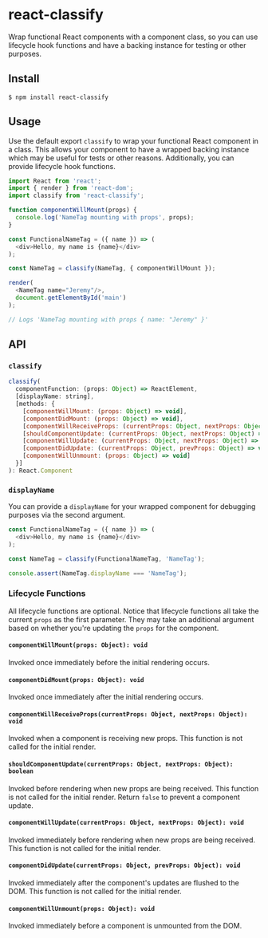 # react-classify

Wrap functional React components with a component class, so you can use
lifecycle hook functions and have a backing instance for testing or other
purposes.

## Install

    $ npm install react-classify

## Usage

Use the default export `classify` to wrap your functional React component in a
class. This allows your component to have a wrapped backing instance which may
be useful for tests or other reasons. Additionally, you can provide lifecycle
hook functions.

```js
import React from 'react';
import { render } from 'react-dom';
import classify from 'react-classify';

function componentWillMount(props) {
  console.log('NameTag mounting with props', props);
}

const FunctionalNameTag = ({ name }) => (
  <div>Hello, my name is {name}</div>
);

const NameTag = classify(NameTag, { componentWillMount });

render(
  <NameTag name="Jeremy"/>,
  document.getElementById('main')
);

// Logs 'NameTag mounting with props { name: "Jeremy" }'
```

## API

### `classify`

```js
classify(
  componentFunction: (props: Object) => ReactElement,
  [displayName: string],
  [methods: {
    [componentWillMount: (props: Object) => void],
    [componentDidMount: (props: Object) => void],
    [componentWillReceiveProps: (currentProps: Object, nextProps: Object) => void],
    [shouldComponentUpdate: (currentProps: Object, nextProps: Object) => boolean],
    [componentWillUpdate: (currentProps: Object, nextProps: Object) => void],
    [componentDidUpdate: (currentProps: Object, prevProps: Object) => void],
    [componentWillUnmount: (props: Object) => void]
  }]
): React.Component
```

### `displayName`

You can provide a `displayName` for your wrapped component for debugging
purposes via the second argument.

```js
const FunctionalNameTag = ({ name }) => (
  <div>Hello, my name is {name}</div>
);

const NameTag = classify(FunctionalNameTag, 'NameTag');

console.assert(NameTag.displayName === 'NameTag');
```

### Lifecycle Functions

All lifecycle functions are optional. Notice that lifecycle functions all take
the current `props` as the first parameter. They may take an additional argument
based on whether you're updating the `props` for the component.


#### `componentWillMount(props: Object): void`

Invoked once immediately before the initial rendering occurs.

#### `componentDidMount(props: Object): void`

Invoked once immediately after the initial rendering occurs.

#### `componentWillReceiveProps(currentProps: Object, nextProps: Object): void`

Invoked when a component is receiving new props. This function is not called for
the initial render.

#### `shouldComponentUpdate(currentProps: Object, nextProps: Object): boolean`

Invoked before rendering when new props are being received. This function is not
called for the initial render. Return `false` to prevent a component update.

#### `componentWillUpdate(currentProps: Object, nextProps: Object): void`

Invoked immediately before rendering when new props are being received. This
function is not called for the initial render.

#### `componentDidUpdate(currentProps: Object, prevProps: Object): void`

Invoked immediately after the component's updates are flushed to the DOM. This
function is not called for the initial render.

#### `componentWillUnmount(props: Object): void`

Invoked immediately before a component is unmounted from the DOM.
